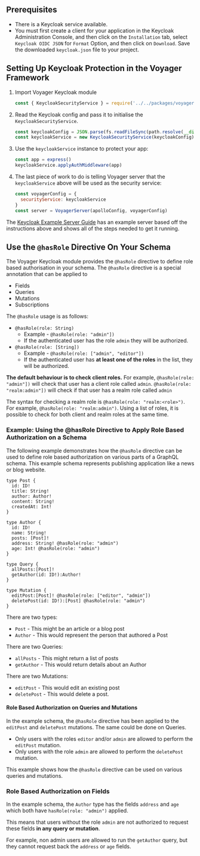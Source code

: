 ## Prerequisites

- There is a Keycloak service available.
- You must first create a client for your application in the Keycloak Administration Console, and then click on the `Installation` tab, select `Keycloak OIDC JSON` for `Format` Option, and then click on `Download`. Save the downloaded `keycloak.json` file to your project.

## Setting Up Keycloak Protection in the Voyager Framework

1. Import Voyager Keycloak module
    ```javascript
    const { KeycloakSecurityService } = require('../../packages/voyager-keycloak')
    ```
2. Read the Keycloak config and pass it to initialise the `KeycloakSecurityService`.
    ```javascript
    const keycloakConfig = JSON.parse(fs.readFileSync(path.resolve(__dirname, './path/to/keycloak.json')))
    const keycloakService = new KeycloakSecurityService(keycloakConfig)
    ```
3. Use the `keycloakService` instance to protect your app:
    ```javascript
    const app = express()
    keycloakService.applyAuthMiddleware(app)
    ```
4. The last piece of work to do is telling Voyager server that the `keycloakService` above will be used as the security service:
    ```javascript
    const voyagerConfig = {
      securityService: keycloakService
    }
    const server = VoyagerServer(apolloConfig, voyagerConfig)
    ```

The [Keycloak Example Server Guide](https://github.com/aerogear/voyager-server/blob/master/doc/guides/examples.md#keycloak-example) has an example server based off the instructions above and shows all of the steps needed to get it running.

## Use the `@hasRole` Directive On Your Schema

The Voyager Keycloak module provides the `@hasRole` directive to define role based authorisation in your schema. The `@hasRole` directive is a special annotation that can be applied to

* Fields
* Queries
* Mutations
* Subscriptions

The `@hasRole` usage is as follows:

* `@hasRole(role: String)`
  * Example - `@hasRole(role: "admin"])`
  * If the authenticated user has the role `admin` they will be authorized.
* `@hasRole(role: [String])`
  * Example - `@hasRole(role: ["admin", "editor"])`
  * If the authenticated user has **at least one of the roles** in the list, they will be authorized.

**The default behaviour is to check client roles.** For example, `@hasRole(role: "admin"])` will check that user has a client role called `admin`. `@hasRole(role: "realm:admin"])` will check if that user has a realm role called `admin` 

The syntax for checking a realm role is `@hasRole(role: "realm:<role>")`. For example, `@hasRole(role: "realm:admin")`. Using a list of roles, it is possible to check for both client and realm roles at the same time.

### Example: Using the @hasRole Directive to Apply Role Based Authorization on a Schema

The following example demonstrates how the `@hasRole` directive can be used to define role based authorization on various parts of a GraphQL schema. This example schema represents publishing application like a news or blog website.

```
type Post {
  id: ID!
  title: String!
  author: Author!
  content: String!
  createdAt: Int!
}

type Author {
  id: ID!
  name: String!
  posts: [Post]!
  address: String! @hasRole(role: "admin")
  age: Int! @hasRole(role: "admin")
}

type Query {
  allPosts:[Post]!
  getAuthor(id: ID!):Author!
}

type Mutation {
  editPost:[Post]! @hasRole(role: ["editor", "admin"])
  deletePost(id: ID!):[Post] @hasRole(role: "admin")
}
```

There are two types:

* `Post` - This might be an article or a blog post
* `Author` - This would represent the person that authored a Post

There are two Queries:

* `allPosts` - This might return a list of posts
* `getAuthor` - This would return details about an Author

There are two Mutations:

* `editPost` - This would edit an existing post
* `deletePost` - This would delete a post.

#### Role Based Authorization on Queries and Mutations

In the example schema, the `@hasRole` directive has been applied to the `editPost` and `deletePost` mutations. The same could be done on Queries.

* Only users with the roles `editor` and/or `admin` are allowed to perform the `editPost` mutation.
* Only users with the role `admin` are allowed to perform the `deletePost` mutation.

This example shows how the `@hasRole` directive can be used on various queries and mutations.

### Role Based Authorization on Fields

In the example schema, the `Author` type has the fields `address` and `age` which both have `hasRole(role: "admin")` applied. 

This means that users without the role `admin` are not authorized to request these fields **in any query or mutation**.

For example, non admin users are allowed to run the `getAuthor` query, but they cannot request back the `address` or `age` fields.




